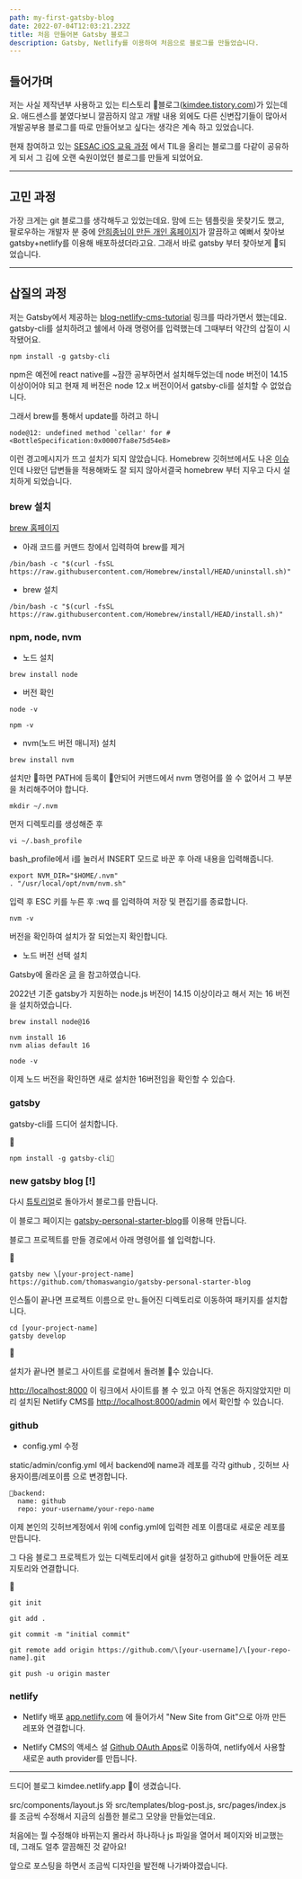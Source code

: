 ```yaml
---
path: my-first-gatsby-blog
date: 2022-07-04T12:03:21.232Z
title: 처음 만들어본 Gatsby 블로그
description: Gatsby, Netlify를 이용하여 처음으로 블로그를 만들었습니다.
---
```

## 들어가며

저는 사실 제작년부 사용하고 있는 티스토리 블로그([kimdee.tistory.com](https://kimdee.tistory.com/))가 있는데요. 애드센스를 붙였다보니 깔끔하지 않고 개발 내용 외에도 다른 신변잡기들이 많아서 개발공부용 블로그를 따로 만들어보고 싶다는 생각은 계속 하고 있었습니다.  

현재 참여하고 있는 [SESAC iOS 교육 과정](https://sesac.seoul.kr/course/active/detail.do) 에서 TIL을 올리는 블로그를 다같이 공유하게 되서 그 김에 오랜 숙원이었던 블로그를 만들게 되었어요.  

- - -

## 고민 과정

가장 크게는 git 블로그를 생각해두고 있었는데요. 맘에 드는 템플릿을 못찾기도 했고, 팔로우하는 개발자 분 중에 [안희종님이 만든 개인 홈페이지](https://ahnheejong.name/)가 깔끔하고 예뻐서 찾아보 gatsby+netlify를 이용해 배포하셨더라고요. 그래서 바로 gatsby 부터 찾아보게 되었습니다.

- - -

## 삽질의 과정

저는 Gatsby에서 제공하는 [blog-netlify-cms-tutorial](https://www.gatsbyjs.com/tutorial/blog-netlify-cms-tutorial/) 링크를 따라가면서 했는데요. gatsby-cli를 설치하려고 쉘에서 아래 명령어를 입력했는데 그때부터 약간의 삽질이 시작됐어요. 

```
npm install -g gatsby-cli
```

npm은 예전에 react native를 ~잠깐 공부하면서 설치해두었는데 node 버전이 14.15 이상이어야 되고 현재 제 버전은 node 12.x 버전이어서 gatsby-cli를 설치할 수 없었습니다. 

그래서 brew를 통해서 update를 하려고 하니 

```
node@12: undefined method `cellar' for #<BottleSpecification:0x00007fa8e75d54e8>
```

이런 경고메시지가 뜨고 설치가 되지 않았습니다. 
Homebrew 깃허브에서도 나온 [이슈](https://github.com/Homebrew/discussions/discussions/2599) 인데 나왔던 답변들을 적용해봐도 잘 되지 않아서결국 homebrew 부터 지우고 다시 설치하게 되었습니다.

### brew 설치

[brew 홈페이지](https://brew.sh/) 

* 아래 코드를 커맨드 창에서 입력하여 brew를 제거 

```
/bin/bash -c "$(curl -fsSL https://raw.githubusercontent.com/Homebrew/install/HEAD/uninstall.sh)"
```

* brew 설치 

```
/bin/bash -c "$(curl -fsSL https://raw.githubusercontent.com/Homebrew/install/HEAD/install.sh)"
```

### npm, node, nvm

* 노드 설치

```
brew install node
```

* 버전 확인 

```
node -v
```

```
npm -v 
```

* nvm(노드 버전 매니저) 설치

```
brew install nvm
```

설치만 하면 PATH에 등록이 안되어 커맨드에서 nvm 명령어를 쓸 수 없어서 그 부분을 처리해주어야 합니다.

```
mkdir ~/.nvm
```

먼저 디렉토리를 생성해준 후 

```
vi ~/.bash_profile
```

bash_profile에서 i를 눌러서 INSERT 모드로 바꾼 후 아래 내용을 입력해줍니다.

```
export NVM_DIR="$HOME/.nvm"
. "/usr/local/opt/nvm/nvm.sh"
```

입력 후 ESC 키를 누른 후 :wq 를 입력하여 저장 및 편집기를 종료합니다.

```
nvm -v
```

버전을 확인하여 설치가 잘 되었는지 확인합니다.

* 노드 버전 선택 설치

Gatsby에 올라온 [글](https://www.gatsbyjs.com/docs/upgrading-node-js/) 을 참고하였습니다.

2022년 기준 gatsby가 지원하는 node.js 버전이 14.15 이상이라고 해서 저는 16 버전을 설치하였습니다.

```
brew install node@16

nvm install 16
nvm alias default 16
```

```
node -v
```

이제 노드 버전을 확인하면 새로 설치한 16버전임을 확인할 수 있습다. 

### gatsby

gatsby-cli를 드디어 설치합니다.


```
npm install -g gatsby-cli
```



### new gatsby blog \[!]

다시 [튜토리얼](https://www.gatsbyjs.com/tutorial/blog-netlify-cms-tutorial/)로 돌아가서 블로그를 만듭니다.

이 블로그 페이지는 [gatsby-personal-starter-blog](https://github.com/thomaswangio/gatsby-personal-starter-blog)를 이용해 만듭니다.

블로그 프로젝트를 만들 경로에서 아래 명령어를 쉘 입력합니다.


```
gatsby new \[your-project-name] https://github.com/thomaswangio/gatsby-personal-starter-blog
```

인스톨이 끝나면 프로젝트 이름으로 만ㄴ들어진 디렉토리로 이동하여 패키지를 설치합니다.

```
cd [your-project-name] 
gatsby develop
```


설치가 끝나면 블로그 사이트를 로컬에서 돌려볼 수 있습니다.

<http://localhost:8000> 이 링크에서 사이트를 볼 수 있고 아직 연동은 하지않았지만 미리 설치된 Netlify CMS를 <http://localhost:8000/admin> 에서 확인할 수 있습니다.

### github

* config.yml 수정 

static/admin/config.yml 에서 backend에 name과 레포를 각각 github , 깃허브 사용자이름/레포이름 으로 변경합니다.

```
backend:
  name: github
  repo: your-username/your-repo-name
```


이제 본인의 깃허브계정에서 위에 config.yml에 입력한 레포 이름대로 새로운 레포를 만듭니다. 

그 다음 블로그 프로젝트가 있는 디렉토리에서 git을 설정하고 github에 만들어둔 레포지토리와 연결합니다.


```
git init

git add .

git commit -m "initial commit"

git remote add origin https://github.com/\[your-username]/\[your-repo-name].git

git push -u origin master
```




### netlify

* Netlify 배포 
  [app.netlify.com](https://app.netlify.com) 에 들어가서 "New Site from Git"으로 아까 만든 레포와 연결합니다.

* Netlify CMS의 액세스 설
  [Github OAuth Apps](https://github.com/settings/developers)로 이동하여, netlify에서 사용할 새로운 auth provider를 만듭니다.

- - -

드디어 블로그 kimdee.netlify.app 이 생겼습니다.

src/components/layout.js 와 src/templates/blog-post.js, src/pages/index.js 를 조금씩 수정해서 지금의 심플한 블로그 모양을 만들었는데요. 

처음에는 뭘 수정해야 바뀌는지 몰라서 하나하나 js 파일을 열어서 페이지와 비교했는데, 그래도 얼추 깔끔해진 것 같아요! 

앞으로 포스팅을 하면서 조금씩 디자인을 발전해 나가봐야겠습니다.